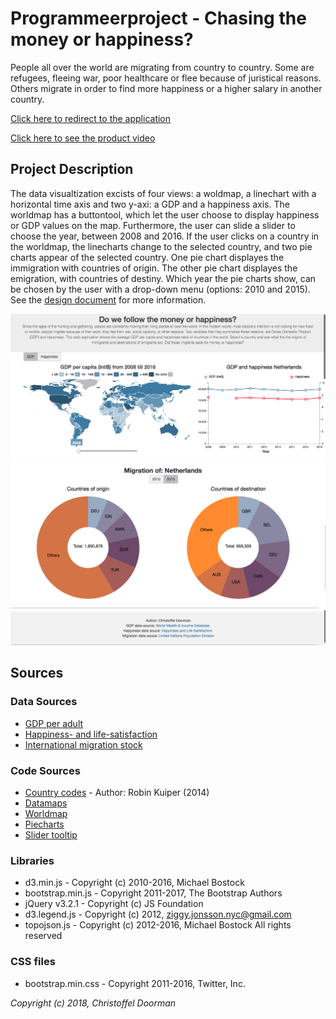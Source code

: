 # Programmeerproject - Chasing the money or happiness?
People all over the world are migrating from country to country. Some are refugees, fleeing war, poor healthcare or flee because of juristical reasons. Others migrate in order to find more happiness or a higher salary in another country.

[Click here to redirect to the application](https://stof95.github.io/Programmeerproject/project/html)

[Click here to see the product video](https://youtu.be/Ntwjz9htN8w)

## Project Description
The data visualtization excists of four views: a woldmap, a linechart with a horizontal time axis and two y-axi: a GDP and a happiness axis. The worldmap has a buttontool, which let the user choose to display happiness or GDP values on the map. Furthermore, the user can slide a slider to choose the year, between 2008 and 2016. If the user clicks on a country in the worldmap, the linecharts change to the selected country, and two pie charts appear of the selected country. One pie chart displayes the immigration with countries of origin. The other pie chart displayes the emigration, with countries of destiny. Which year the pie charts show, can be chosen by the user with a drop-down menu (options: 2010 and 2015). See the [design document](/DESIGN.md) for more information.

![](/doc/final-snap1.png)
![](/doc/final-snap2.png)
![](/doc/final-snap3.png)


## Sources

### Data Sources
* [GDP per adult](http://wid.world/data/)
* [Happiness- and life-satisfaction](https://ourworldindata.org/happiness-and-life-satisfaction/)
* [International migration stock](http://www.un.org/en/development/desa/population/migration/data/estimates2/estimates17.shtml)

### Code Sources
* [Country codes](https://data.mprog.nl/course/30%20Homework/140%20D3%20Map/countries.js) - Author: Robin Kuiper (2014)
* [Datamaps](http://datamaps.github.io/)
* [Worldmap](http://bl.ocks.org/tomschulze/961d57bd1bbd2a9ef993f2e8645cb8d2)
* [Piecharts](https://bl.ocks.org/mbostock/3887235)
* [Slider tooltip](https://css-tricks.com/value-bubbles-for-range-inputs/)

### Libraries
* d3.min.js - Copyright (c) 2010-2016, Michael Bostock
* bootstrap.min.js - Copyright 2011-2017, The Bootstrap Authors
* jQuery v3.2.1 - Copyright (c) JS Foundation
* d3.legend.js - Copyright (c) 2012, ziggy.jonsson.nyc@gmail.com
* topojson.js - Copyright (c) 2012-2016, Michael Bostock All rights reserved

### CSS files
* bootstrap.min.css - Copyright 2011-2016, Twitter, Inc.


*Copyright (c) 2018, Christoffel Doorman*
